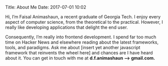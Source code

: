 Title: About Me
Date: 2017-07-01 10:02

Hi, I’m Faisal Animashaun, a recent graduate of Georgia Tech. I enjoy every
aspect of computer science, from the theoretical to the practical. However, I
really like developing applications that delight the end user.

Consequently,
I’m really into frontend development. I spend far too much time on Hacker News
and elsewhere reading about the latest frameworks, tools, and paradigms. Ask me
about [insert yet another javascript framework that reinvents the wheel here]
and chances are I have heard about it. You can get in touch with me at
**d.f.animashaun --> gmail.com.**
